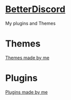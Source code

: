 # <a href="https://betterdiscord.app/">BetterDiscord</a>
My plugins and Themes
# Themes
<a href="https://github.com/ll-Exanime-ll/BetterDiscord/tree/main/Themes">Themes made by me</a>
# Plugins
<a href="https://github.com/ll-Exanime-ll/BetterDiscord/tree/main/Plugins">Plugins made by me</a>
